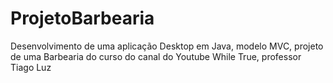 # ProjetoBarbearia
Desenvolvimento de uma aplicação Desktop em Java, modelo MVC, projeto de uma Barbearia do curso do canal do Youtube While True, professor Tiago Luz

